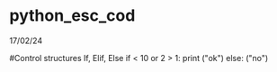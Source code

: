 # python_esc_cod 

17/02/24

#Control structures If, Elif, Else
if < 10 or 2 > 1:
print ("ok")
else:
("no")
